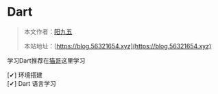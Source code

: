 # Dart

> 本文作者：[阳九五](https://github.com/CN-YoungYang)
>
> 本站地址：[https://blog.56321654.xyz](https://blog.56321654.xyz)


学习Dart推荐在[猫哥](https://ducafecat.com/course)这里学习


[✔] 环境搭建  
[✔] Dart 语言学习